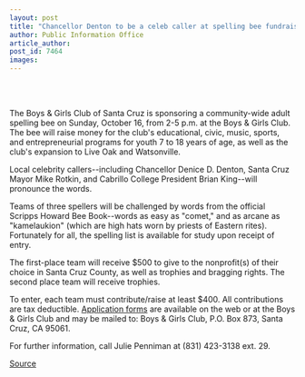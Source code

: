 ```yaml
---
layout: post
title: "Chancellor Denton to be a celeb caller at spelling bee fundraiser for Santa Cruz Boys & Girls Club"
author: Public Information Office
article_author: 
post_id: 7464
images:
---
```


<a name="content" id="content"></a><br>
<br>
<p>
  The Boys &amp; Girls Club of Santa Cruz is sponsoring a community-wide adult spelling bee on Sunday, October 16, from 2-5 p.m. at the Boys &amp; Girls Club. The bee will raise money for the club's educational, civic, music, sports, and entrepreneurial programs for youth 7 to 18 years of age, as well as the club's expansion to Live Oak and Watsonville.
</p>
<p>
  Local celebrity callers--including Chancellor Denice D. Denton, Santa Cruz Mayor Mike Rotkin, and Cabrillo College President Brian King--will pronounce the words.
</p>
<p>
  Teams of three spellers will be challenged by words from the official Scripps Howard Bee Book--words as easy as "comet," and as arcane as "kamelaukion" (which are high hats worn by priests of Eastern rites). Fortunately for all, the spelling list is available for study upon receipt of entry.
</p>
<p>
  The first-place team will receive $500 to give to the nonprofit(s) of their choice in Santa Cruz County, as well as trophies and bragging rights. The second place team will receive trophies.
</p>
<p>
  To enter, each team must contribute/raise at least $400. All contributions are tax deductible. <a href="http://www.boysandgirlsclub.info/">Application forms</a> are available on the web or at the Boys &amp; Girls Club and may be mailed to: Boys &amp; Girls Club, P.O. Box 873, Santa Cruz, CA 95061.
</p>
<p>
  For further information, call Julie Penniman at (831) 423-3138 ext. 29.
</p>
<p><a href="http://www1.ucsc.edu/currents/05-06/10-03/brief-spelling.asp" title="Permalink to brief-spelling">Source</a></p>
